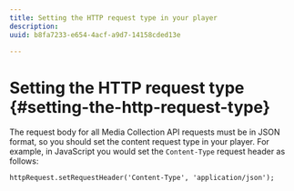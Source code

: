 ```yaml
---
title: Setting the HTTP request type in your player
description: 
uuid: b8fa7233-e654-4acf-a9d7-14158cded13e

---
```


# Setting the HTTP request type {#setting-the-http-request-type}

The request body for all Media Collection API requests must be in JSON format, so you should set the content request type in your player. For example, in JavaScript you would set the `Content-Type` request header as follows: 

```
httpRequest.setRequestHeader('Content-Type', 'application/json'); 
```

